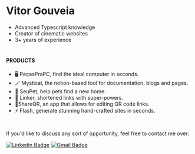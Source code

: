 # Vitor Gouveia

- Advanced Typescript knowledge
- Creator of cinematic websites
- 3+ years of experience

#

#### PRODUCTS
- 🖥️ PeçasPraPC, find the ideal computer in seconds.
- 🪄 Mystical, the notion-based tool for documentation, blogs and pages.
- 🐶 SeuPet, help pets find a new home.
- 🔗 Linker, shortened links with super-powers.
- 📱ShareQR, an app that allows for editing QR code links.
- ⚡ Flash, generate stunning hand-crafted sites in seconds.

#

If you'd like to discuss any sort of opportunity, feel free to contact me over:

[![Linkedin Badge](https://img.shields.io/badge/-Vitor%20Gouveia-EF4444?style=flat-square&logo=Linkedin&logoColor=white&link=https://www.linkedin.com/in/vitor-gouveia/)](https://www.linkedin.com/in/vitor-gouveia/) 
[![Gmail Badge](https://img.shields.io/badge/-vitor.gouveia10@gmail.com-EF4444?style=flat-square&logo=Gmail&logoColor=white&link=mailto:vitorneves.gouveia10@gmail.com)](mailto:vitorneves.gouveia10@gmail.com)
